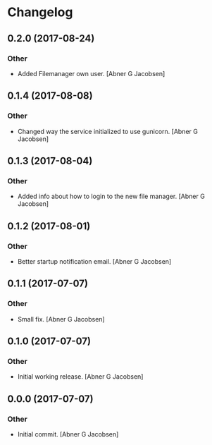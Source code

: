 # Changelog


## 0.2.0 (2017-08-24)

### Other

* Added Filemanager own user. [Abner G Jacobsen]


## 0.1.4 (2017-08-08)

### Other

* Changed way the service initialized to use gunicorn. [Abner G Jacobsen]


## 0.1.3 (2017-08-04)

### Other

* Added info about how to login to the new file manager. [Abner G Jacobsen]


## 0.1.2 (2017-08-01)

### Other

* Better startup notification email. [Abner G Jacobsen]


## 0.1.1 (2017-07-07)

### Other

* Small fix. [Abner G Jacobsen]


## 0.1.0 (2017-07-07)

### Other

* Initial working release. [Abner G Jacobsen]


## 0.0.0 (2017-07-07)

### Other

* Initial commit. [Abner G Jacobsen]


